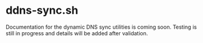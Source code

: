 # ddns-sync.sh

Documentation for the dynamic DNS sync utilities is coming soon. Testing is still in progress and details will be added after validation.
